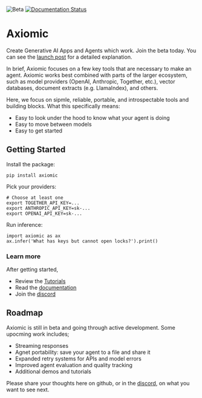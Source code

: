 ![Beta](https://img.shields.io/badge/status-beta-yellow)
[![Documentation Status](https://readthedocs.com/projects/axiomic-axiomic/badge/?version=latest&token=e91312bf81a79fe94d84cdf43f3eaf7ec7e55d9d51fb1a82ee0d24f73c5ec143)](https://axiomic-axiomic.readthedocs-hosted.com/en/latest/?badge=latest)


# Axiomic

Create Generative AI Apps and Agents which work. Join the beta today. You can see the [launch post](https://medium.com/@bitfort/06c6923fbf3c) for a detailed explanation.

In brief, Axiomic focuses on a few key tools that are necessary to make an agent. Axiomic works best combined with parts of the larger ecosystem, such as model providers (OpenAI, Anthropic, Together, etc.), vector databases, document extracts (e.g. LlamaIndex), and others.

Here, we focus on sipmle, reliable, portable, and introspectable tools and building blocks. What this specifically means:

- Easy to look under the hood to know what your agent is doing
- Easy to move between models
- Easy to get started

## Getting Started

Install the package:

    pip install axiomic

Pick your providers:

    # Choose at least one
    export TOGETHER_API_KEY=...
    export ANTHROPIC_API_KEY=sk-...
    export OPENAI_API_KEY=sk-...

Run inference:

    import axiomic as ax
    ax.infer('What has keys but cannot open locks?').print()

### Learn more

After getting started, 

* Review the [Tutorials](examples/tutorials/README.md)
* Read the [documentation](https://axiomic-axiomic.readthedocs-hosted.com/en/latest/index.html)
* Join the [discord](https://discord.gg/7MfjnuY8)


## Roadmap

Axiomic is still in beta and going through active development. Some upocming work includes;

- Streaming responses
- Agnet portability: save your agent to a file and share it
- Expanded retry systems for APIs and model errors
- Improved agent evaluation and quality tracking
- Additional demos and tutorials

Please share your thoughts here on github, or in the [discord](https://discord.gg/7MfjnuY8), on what you want to see next.
